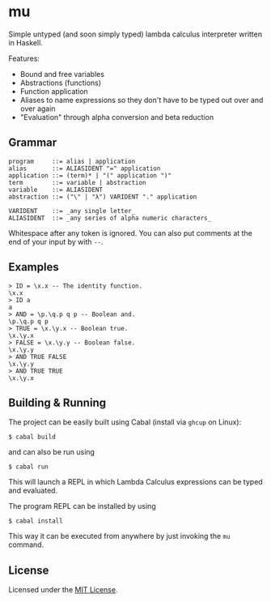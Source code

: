 # mu

Simple untyped (and soon simply typed) lambda calculus interpreter written in Haskell.

Features:
* Bound and free variables
* Abstractions (functions)
* Function application
* Aliases to name expressions so they don't have to be typed out over and over again
* "Evaluation" through alpha conversion and beta reduction

## Grammar
```
program     ::= alias | application
alias       ::= ALIASIDENT "=" application
application ::= (term)* | "(" application ")"
term        ::= variable | abstraction
variable    ::= ALIASIDENT
abstraction ::= ("\" | "λ") VARIDENT "." application

VARIDENT    ::= _any single letter_
ALIASIDENT  ::= _any series of alpha numeric characters_
```

Whitespace after any token is ignored.
You can also put comments at the end of your input by with `--`.

## Examples

```
> ID = \x.x -- The identity function.
\x.x
> ID a
a
> AND = \p.\q.p q p -- Boolean and.
\p.\q.p q p
> TRUE = \x.\y.x -- Boolean true.
\x.\y.x
> FALSE = \x.\y.y -- Boolean false.
\x.\y.y
> AND TRUE FALSE
\x.\y.y
> AND TRUE TRUE
\x.\y.x
```

## Building & Running

The project can be easily built using Cabal (install via `ghcup` on Linux):
```
$ cabal build
```
and can also be run using
```
$ cabal run
```

This will launch a REPL in which Lambda Calculus expressions can be typed and evaluated.

The program REPL can be installed by using
```
$ cabal install
```
This way it can be executed from anywhere by just invoking the `mu` command. 

## License

Licensed under the [MIT License](./LICENSE).
